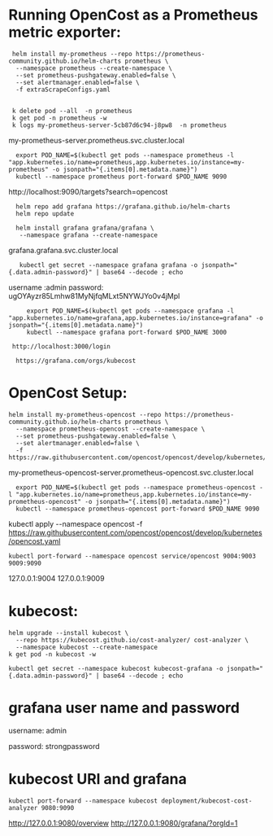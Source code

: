 # Running OpenCost as a Prometheus metric exporter:

```
 helm install my-prometheus --repo https://prometheus-community.github.io/helm-charts prometheus \
  --namespace prometheus --create-namespace \
  --set prometheus-pushgateway.enabled=false \
  --set alertmanager.enabled=false \
  -f extraScrapeConfigs.yaml
```

```

 k delete pod --all  -n prometheus
 k get pod -n prometheus -w
 k logs my-prometheus-server-5cb87d6c94-j8pw8  -n prometheus 
``` 
  my-prometheus-server.prometheus.svc.cluster.local

```
  export POD_NAME=$(kubectl get pods --namespace prometheus -l "app.kubernetes.io/name=prometheus,app.kubernetes.io/instance=my-prometheus" -o jsonpath="{.items[0].metadata.name}")
  kubectl --namespace prometheus port-forward $POD_NAME 9090
```
  http://localhost:9090/targets?search=opencost
```
  helm repo add grafana https://grafana.github.io/helm-charts
  helm repo update

  helm install grafana grafana/grafana \
   --namespace grafana --create-namespace 
```

   grafana.grafana.svc.cluster.local

```
   kubectl get secret --namespace grafana grafana -o jsonpath="{.data.admin-password}" | base64 --decode ; echo
```
username :admin
password: ugOYAyzr85Lmhw81MyNjfqMLxt5NYWJYo0v4jMpl
```
     export POD_NAME=$(kubectl get pods --namespace grafana -l "app.kubernetes.io/name=grafana,app.kubernetes.io/instance=grafana" -o jsonpath="{.items[0].metadata.name}")
     kubectl --namespace grafana port-forward $POD_NAME 3000
```
     http://localhost:3000/login

      https://grafana.com/orgs/kubecost


# OpenCost Setup:
```
helm install my-prometheus-opencost --repo https://prometheus-community.github.io/helm-charts prometheus \
  --namespace prometheus-opencost --create-namespace \
  --set prometheus-pushgateway.enabled=false \
  --set alertmanager.enabled=false \
  -f https://raw.githubusercontent.com/opencost/opencost/develop/kubernetes/prometheus/extraScrapeConfigs.yaml
```
  my-prometheus-opencost-server.prometheus-opencost.svc.cluster.local

```
  export POD_NAME=$(kubectl get pods --namespace prometheus-opencost -l "app.kubernetes.io/name=prometheus,app.kubernetes.io/instance=my-prometheus-opencost" -o jsonpath="{.items[0].metadata.name}")
  kubectl --namespace prometheus-opencost port-forward $POD_NAME 9090
```
  kubectl apply --namespace opencost -f https://raw.githubusercontent.com/opencost/opencost/develop/kubernetes/opencost.yaml
```
kubectl port-forward --namespace opencost service/opencost 9004:9003 9009:9090
```

127.0.0.1:9004
127.0.0.1:9009 

# kubecost:
```
helm upgrade --install kubecost \
  --repo https://kubecost.github.io/cost-analyzer/ cost-analyzer \
  --namespace kubecost --create-namespace
k get pod -n kubecost -w

kubectl get secret --namespace kubecost kubecost-grafana -o jsonpath="{.data.admin-password}" | base64 --decode ; echo
```
# grafana user name and password
username: admin

password: strongpassword
# kubecost URl and grafana
```
kubectl port-forward --namespace kubecost deployment/kubecost-cost-analyzer 9080:9090
```
http://127.0.0.1:9080/overview
http://127.0.0.1:9080/grafana/?orgId=1
